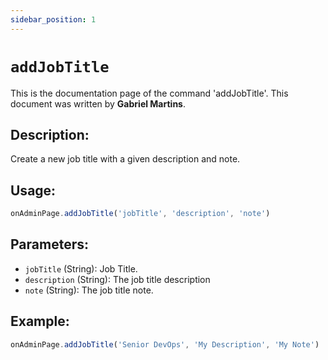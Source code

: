 ```yaml
---
sidebar_position: 1
---
```


# `addJobTitle`

This is the documentation page of the command 'addJobTitle'. This document was written by **Gabriel Martins**.

## Description:

Create a new job title with a given description and note.

## Usage:

```js
onAdminPage.addJobTitle('jobTitle', 'description', 'note')
```

## Parameters:

- `jobTitle` (String): Job Title.
- `description` (String): The job title description
- `note` (String): The job title note.

## Example:

```js
onAdminPage.addJobTitle('Senior DevOps', 'My Description', 'My Note')
```